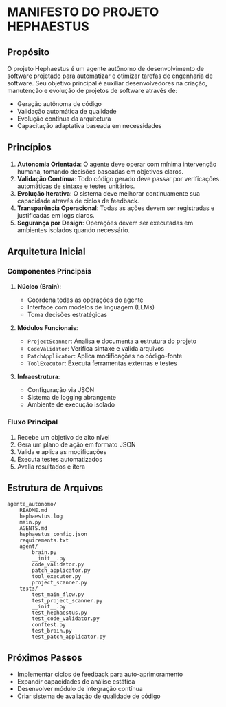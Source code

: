 # MANIFESTO DO PROJETO HEPHAESTUS

## Propósito
O projeto Hephaestus é um agente autônomo de desenvolvimento de software projetado para automatizar e otimizar tarefas de engenharia de software. Seu objetivo principal é auxiliar desenvolvedores na criação, manutenção e evolução de projetos de software através de:
- Geração autônoma de código
- Validação automática de qualidade
- Evolução contínua da arquitetura
- Capacitação adaptativa baseada em necessidades

## Princípios
1. **Autonomia Orientada**: O agente deve operar com mínima intervenção humana, tomando decisões baseadas em objetivos claros.
2. **Validação Contínua**: Todo código gerado deve passar por verificações automáticas de sintaxe e testes unitários.
3. **Evolução Iterativa**: O sistema deve melhorar continuamente sua capacidade através de ciclos de feedback.
4. **Transparência Operacional**: Todas as ações devem ser registradas e justificadas em logs claros.
5. **Segurança por Design**: Operações devem ser executadas em ambientes isolados quando necessário.

## Arquitetura Inicial
### Componentes Principais
1. **Núcleo (Brain)**:
   - Coordena todas as operações do agente
   - Interface com modelos de linguagem (LLMs)
   - Toma decisões estratégicas

2. **Módulos Funcionais**:
   - `ProjectScanner`: Analisa e documenta a estrutura do projeto
   - `CodeValidator`: Verifica sintaxe e valida arquivos
   - `PatchApplicator`: Aplica modificações no código-fonte
   - `ToolExecutor`: Executa ferramentas externas e testes

3. **Infraestrutura**:
   - Configuração via JSON
   - Sistema de logging abrangente
   - Ambiente de execução isolado

### Fluxo Principal
1. Recebe um objetivo de alto nível
2. Gera um plano de ação em formato JSON
3. Valida e aplica as modificações
4. Executa testes automatizados
5. Avalia resultados e itera

## Estrutura de Arquivos
```
agente_autonomo/
    README.md
    hephaestus.log
    main.py
    AGENTS.md
    hephaestus_config.json
    requirements.txt
    agent/
        brain.py
        __init__.py
        code_validator.py
        patch_applicator.py
        tool_executor.py
        project_scanner.py
    tests/
        test_main_flow.py
        test_project_scanner.py
        __init__.py
        test_hephaestus.py
        test_code_validator.py
        conftest.py
        test_brain.py
        test_patch_applicator.py
```

## Próximos Passos
- Implementar ciclos de feedback para auto-aprimoramento
- Expandir capacidades de análise estática
- Desenvolver módulo de integração contínua
- Criar sistema de avaliação de qualidade de código
